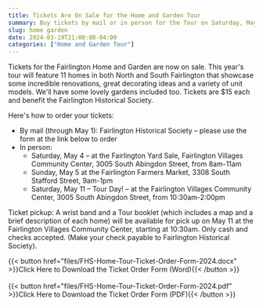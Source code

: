 ```yaml
---
title: Tickets Are On Sale for the Home and Garden Tour
summary: Buy tickets by mail or in person for the Tour on Saturday, May 11, 2024.
slug: home garden
date: 2024-03-19T21:00:00-04:00
categories: ["Home and Garden Tour"]
---
```


Tickets for the Fairlington Home and Garden are now on sale. This year's tour will feature 11 homes in both North and South Fairlington that showcase some incredible renovations, great decorating ideas and a variety of unit models. We'll have some lovely gardens included too. Tickets are $15 each and benefit the Fairlington Historical Society.

Here's how to order your tickets:

- By mail (through May 1): Fairlington Historical Society – please use the form at the link below to order
- In person:
    - Saturday, May 4 – at the Fairlington Yard Sale, Fairlington Villages Community Center, 3005 South Abingdon Street, from 8am-11am
    - Sunday, May 5 at the Fairlington Farmers Market, 3308 South Stafford Street, 9am-1pm
    - Saturday, May 11 – Tour Day! – at the Fairlington Villages Community Center, 3005 South Abingdon Street, from 10:30am-2:00pm

Ticket pickup: A wrist band and a Tour booklet (which includes a map and a brief description of each home) will be available for pick up on May 11 at the Fairlington Villages Community Center, starting at 10:30am. Only cash and checks accepted. (Make your check payable to Fairlington Historical Society).

{{< button href="files/FHS-Home-Tour-Ticket-Order-Form-2024.docx" >}}Click Here to Download the Ticket Order Form (Word){{< /button >}}
<br><br>
{{< button href="files/FHS-Home-Tour-Ticket-Order-Form-2024.pdf" >}}Click Here to Download the Ticket Order Form (PDF){{< /button >}}